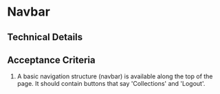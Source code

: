 # Navbar

## Technical Details

## Acceptance Criteria

1. A basic navigation structure (navbar) is available along the top of the page. It should contain buttons that say 'Collections' and 'Logout'.
